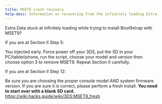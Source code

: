```yaml
---
title: MSET9 crash recovery
help-desc: Information on recovering from the infinitely loading Extra Data ARM9 crash (Spinning Square)
---
```


Extra Data stuck at infinitely loading while trying to install Boot9strap with MSET9?

If you are at Section II Step 5: 

You injected early. Force power off your 3DS, put the SD in your PC/tablet/phone, run the script, choose your model and version then choose option 3 to remove MSET9. Repeat Section II carefully.

If you are at Section II Step 12:

Be sure you are choosing the proper console model AND system firmware version. If you are sure it is correct, please perform a fresh install.
**You need to start over with a blank SD card.**
<https://wiki.hacks.guide/wiki/3DS:MSET9_fresh>

